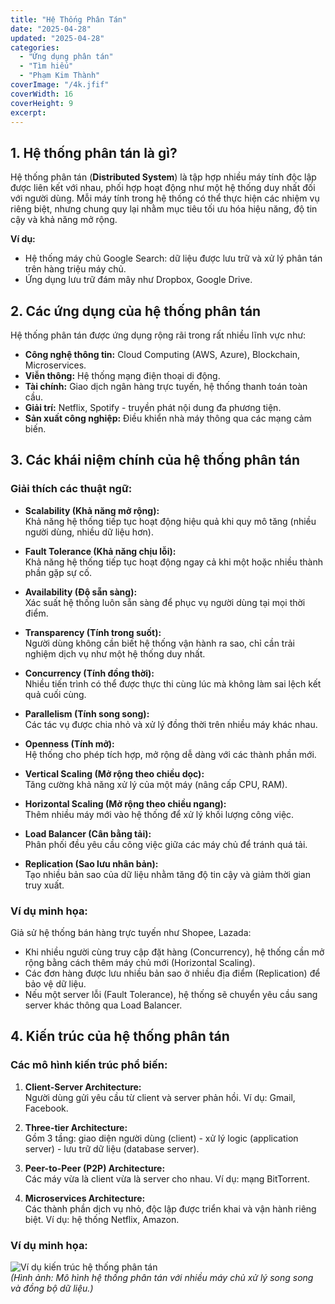 ```yaml
---
title: "Hệ Thống Phân Tán"
date: "2025-04-28"
updated: "2025-04-28"
categories:
  - "Ứng dụng phân tán"
  - "Tìm hiểu"
  - "Phạm Kim Thành"
coverImage: "/4k.jfif"
coverWidth: 16
coverHeight: 9
excerpt:
---
```


## 1. Hệ thống phân tán là gì?

Hệ thống phân tán (**Distributed System**) là tập hợp nhiều máy tính độc lập được liên kết với nhau, phối hợp hoạt động như một hệ thống duy nhất đối với người dùng. Mỗi máy tính trong hệ thống có thể thực hiện các nhiệm vụ riêng biệt, nhưng chung quy lại nhằm mục tiêu tối ưu hóa hiệu năng, độ tin cậy và khả năng mở rộng.

**Ví dụ:**  
- Hệ thống máy chủ Google Search: dữ liệu được lưu trữ và xử lý phân tán trên hàng triệu máy chủ.  
- Ứng dụng lưu trữ đám mây như Dropbox, Google Drive.

## 2. Các ứng dụng của hệ thống phân tán

Hệ thống phân tán được ứng dụng rộng rãi trong rất nhiều lĩnh vực như:
- **Công nghệ thông tin:** Cloud Computing (AWS, Azure), Blockchain, Microservices.
- **Viễn thông:** Hệ thống mạng điện thoại di động.
- **Tài chính:** Giao dịch ngân hàng trực tuyến, hệ thống thanh toán toàn cầu.
- **Giải trí:** Netflix, Spotify - truyền phát nội dung đa phương tiện.
- **Sản xuất công nghiệp:** Điều khiển nhà máy thông qua các mạng cảm biến.


## 3. Các khái niệm chính của hệ thống phân tán

### Giải thích các thuật ngữ:

- **Scalability (Khả năng mở rộng):**  
  Khả năng hệ thống tiếp tục hoạt động hiệu quả khi quy mô tăng (nhiều người dùng, nhiều dữ liệu hơn).

- **Fault Tolerance (Khả năng chịu lỗi):**  
  Khả năng hệ thống tiếp tục hoạt động ngay cả khi một hoặc nhiều thành phần gặp sự cố.

- **Availability (Độ sẵn sàng):**  
  Xác suất hệ thống luôn sẵn sàng để phục vụ người dùng tại mọi thời điểm.

- **Transparency (Tính trong suốt):**  
  Người dùng không cần biết hệ thống vận hành ra sao, chỉ cần trải nghiệm dịch vụ như một hệ thống duy nhất.

- **Concurrency (Tính đồng thời):**  
  Nhiều tiến trình có thể được thực thi cùng lúc mà không làm sai lệch kết quả cuối cùng.

- **Parallelism (Tính song song):**  
  Các tác vụ được chia nhỏ và xử lý đồng thời trên nhiều máy khác nhau.

- **Openness (Tính mở):**  
  Hệ thống cho phép tích hợp, mở rộng dễ dàng với các thành phần mới.

- **Vertical Scaling (Mở rộng theo chiều dọc):**  
  Tăng cường khả năng xử lý của một máy (nâng cấp CPU, RAM).

- **Horizontal Scaling (Mở rộng theo chiều ngang):**  
  Thêm nhiều máy mới vào hệ thống để xử lý khối lượng công việc.

- **Load Balancer (Cân bằng tải):**  
  Phân phối đều yêu cầu công việc giữa các máy chủ để tránh quá tải.

- **Replication (Sao lưu nhân bản):**  
  Tạo nhiều bản sao của dữ liệu nhằm tăng độ tin cậy và giảm thời gian truy xuất.

### Ví dụ minh họa:

Giả sử hệ thống bán hàng trực tuyến như Shopee, Lazada:  
- Khi nhiều người cùng truy cập đặt hàng (Concurrency), hệ thống cần mở rộng bằng cách thêm máy chủ mới (Horizontal Scaling).  
- Các đơn hàng được lưu nhiều bản sao ở nhiều địa điểm (Replication) để bảo vệ dữ liệu.  
- Nếu một server lỗi (Fault Tolerance), hệ thống sẽ chuyển yêu cầu sang server khác thông qua Load Balancer.


## 4. Kiến trúc của hệ thống phân tán

### Các mô hình kiến trúc phổ biến:

1. **Client-Server Architecture:**  
   Người dùng gửi yêu cầu từ client và server phản hồi. Ví dụ: Gmail, Facebook.

2. **Three-tier Architecture:**  
   Gồm 3 tầng: giao diện người dùng (client) - xử lý logic (application server) - lưu trữ dữ liệu (database server).

3. **Peer-to-Peer (P2P) Architecture:**  
   Các máy vừa là client vừa là server cho nhau. Ví dụ: mạng BitTorrent.

4. **Microservices Architecture:**  
   Các thành phần dịch vụ nhỏ, độc lập được triển khai và vận hành riêng biệt. Ví dụ: hệ thống Netflix, Amazon.

### Ví dụ minh họa:

![Ví dụ kiến trúc hệ thống phân tán](https://upload.wikimedia.org/wikipedia/commons/9/97/Distributed_computing.svg)  
*(Hình ảnh: Mô hình hệ thống phân tán với nhiều máy chủ xử lý song song và đồng bộ dữ liệu.)*

